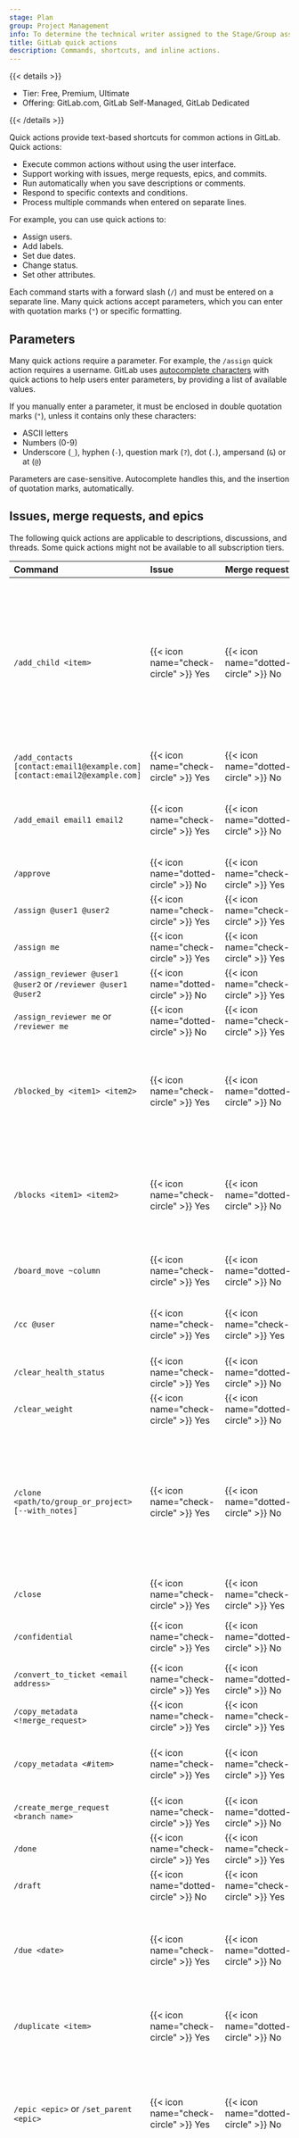 ```yaml
---
stage: Plan
group: Project Management
info: To determine the technical writer assigned to the Stage/Group associated with this page, see https://handbook.gitlab.com/handbook/product/ux/technical-writing/#assignments
title: GitLab quick actions
description: Commands, shortcuts, and inline actions.
---
```


{{< details >}}

- Tier: Free, Premium, Ultimate
- Offering: GitLab.com, GitLab Self-Managed, GitLab Dedicated

{{< /details >}}

Quick actions provide text-based shortcuts for common actions in GitLab.
Quick actions:

- Execute common actions without using the user interface.
- Support working with issues, merge requests, epics, and commits.
- Run automatically when you save descriptions or comments.
- Respond to specific contexts and conditions.
- Process multiple commands when entered on separate lines.

For example, you can use quick actions to:

- Assign users.
- Add labels.
- Set due dates.
- Change status.
- Set other attributes.

Each command starts with a forward slash (`/`) and must be entered on a separate line.
Many quick actions accept parameters, which you can enter with quotation marks (`"`) or specific formatting.

## Parameters

Many quick actions require a parameter. For example, the `/assign` quick action
requires a username. GitLab uses [autocomplete characters](autocomplete_characters.md)
with quick actions to help users enter parameters, by providing a list of
available values.

If you manually enter a parameter, it must be enclosed in double quotation marks
(`"`), unless it contains only these characters:

- ASCII letters
- Numbers (0-9)
- Underscore (`_`), hyphen (`-`), question mark (`?`), dot (`.`), ampersand (`&`) or at (`@`)

Parameters are case-sensitive. Autocomplete handles this, and the insertion
of quotation marks, automatically.

## Issues, merge requests, and epics

The following quick actions are applicable to descriptions, discussions, and
threads. Some quick actions might not be available to all subscription tiers.

<!--
Keep this table sorted alphabetically

To auto-format this table, use the VS Code Markdown Table formatter: `https://docs.gitlab.com/ee/development/documentation/styleguide/#editor-extensions-for-table-formatting`.
-->

| Command                                                                                         | Issue                  | Merge request          | Epic                   | Action |
|:------------------------------------------------------------------------------------------------|:-----------------------|:-----------------------|:-----------------------|:-------|
| `/add_child <item>`                       | {{< icon name="check-circle" >}} Yes | {{< icon name="dotted-circle" >}} No | {{< icon name="check-circle" >}} Yes | Add `<item>` as a child item. The `<item>` value should be in the format of `#item`, `group/project#item`, or a URL to the item. For issues, you can add tasks and OKRs. [The new look for issues](issues/issue_work_items.md) must be enabled. For epics, you can add issues, tasks, and OKRs. Multiple work items can be added as child items at the same time. [The new look for epics](../group/epics/epic_work_items.md) must be enabled. |
| `/add_contacts [contact:email1@example.com] [contact:email2@example.com]`                       | {{< icon name="check-circle" >}} Yes | {{< icon name="dotted-circle" >}} No | {{< icon name="dotted-circle" >}} No | Add one or more active [CRM contacts](../crm/_index.md). |
| `/add_email email1 email2`                                                                      | {{< icon name="check-circle" >}} Yes | {{< icon name="dotted-circle" >}} No | {{< icon name="dotted-circle" >}} No | Add up to six [email participants](service_desk/external_participants.md). This action is behind the feature flag `issue_email_participants`. Not supported in [issue templates](description_templates.md). |
| `/approve`                                                                                      | {{< icon name="dotted-circle" >}} No | {{< icon name="check-circle" >}} Yes | {{< icon name="dotted-circle" >}} No | Approve the merge request. |
| `/assign @user1 @user2`                                                                         | {{< icon name="check-circle" >}} Yes | {{< icon name="check-circle" >}} Yes | {{< icon name="dotted-circle" >}} No | Assign one or more users. |
| `/assign me`                                                                                    | {{< icon name="check-circle" >}} Yes | {{< icon name="check-circle" >}} Yes | {{< icon name="dotted-circle" >}} No | Assign yourself. |
| `/assign_reviewer @user1 @user2` or `/reviewer @user1 @user2`                                   | {{< icon name="dotted-circle" >}} No | {{< icon name="check-circle" >}} Yes | {{< icon name="dotted-circle" >}} No | Assign one or more users as reviewers. |
| `/assign_reviewer me` or `/reviewer me`                                                         | {{< icon name="dotted-circle" >}} No | {{< icon name="check-circle" >}} Yes | {{< icon name="dotted-circle" >}} No | Assign yourself as a reviewer. |
| `/blocked_by <item1> <item2>`                                                                   | {{< icon name="check-circle" >}} Yes | {{< icon name="dotted-circle" >}} No | {{< icon name="check-circle" >}} Yes | Mark the item as blocked by other items. The `<item>` value should be in the format of `#item`, `group/project#item`, or the full URL. ([Introduced](https://gitlab.com/gitlab-org/gitlab/-/issues/214232) in GitLab 16.0). For epics, [the new look for epics](../group/epics/epic_work_items.md) must be enabled. |
| `/blocks <item1> <item2>`                                                                       | {{< icon name="check-circle" >}} Yes | {{< icon name="dotted-circle" >}} No | {{< icon name="check-circle" >}} Yes | Mark the item as blocking other items. The `<item>` value should be in the format of `#item`, `group/project#item`, or the full URL. ([Introduced](https://gitlab.com/gitlab-org/gitlab/-/issues/214232) in GitLab 16.0). For epics, [the new look for epics](../group/epics/epic_work_items.md) must be enabled. |
| `/board_move ~column`                                                                           | {{< icon name="check-circle" >}} Yes | {{< icon name="dotted-circle" >}} No | {{< icon name="dotted-circle" >}} No | Move issue to column on the board. The project must have only one issue board. |
| `/cc @user`                                                                                     | {{< icon name="check-circle" >}} Yes | {{< icon name="check-circle" >}} Yes | {{< icon name="check-circle" >}} Yes | Mention a user. This command performs no action. You can instead type `CC @user` or only `@user`. |
| `/clear_health_status`                                                                          | {{< icon name="check-circle" >}} Yes | {{< icon name="dotted-circle" >}} No | {{< icon name="check-circle" >}} Yes | Clear [health status](issues/managing_issues.md#health-status). For epics, [the new look for epics](../group/epics/epic_work_items.md) must be enabled. |
| `/clear_weight`                                                                                 | {{< icon name="check-circle" >}} Yes | {{< icon name="dotted-circle" >}} No | {{< icon name="dotted-circle" >}} No | Clear weight. |
| `/clone <path/to/group_or_project> [--with_notes]`                                                       | {{< icon name="check-circle" >}} Yes | {{< icon name="dotted-circle" >}} No |  {{< icon name="check-circle" >}} Yes  | Clone the work item to a given group or project, or the current one if no arguments are given. Copies as much data as possible as long as the target contains equivalent objects like labels, milestones, or epics. Does not copy comments or system notes unless `--with_notes` is provided as an argument. |
| `/close`                                                                                        | {{< icon name="check-circle" >}} Yes | {{< icon name="check-circle" >}} Yes | {{< icon name="check-circle" >}} Yes | Close. |
| `/confidential`                                                                                 | {{< icon name="check-circle" >}} Yes | {{< icon name="dotted-circle" >}} No | {{< icon name="check-circle" >}} Yes | Mark issue or epic as confidential. Support for epics [introduced](https://gitlab.com/gitlab-org/gitlab/-/issues/213741) in GitLab 15.6. |
| `/convert_to_ticket <email address>`                                                            | {{< icon name="check-circle" >}} Yes | {{< icon name="dotted-circle" >}} No | {{< icon name="dotted-circle" >}} No | [Convert an issue into a Service Desk ticket](service_desk/using_service_desk.md#convert-a-regular-issue-to-a-service-desk-ticket). [Introduced](https://gitlab.com/gitlab-org/gitlab/-/issues/433376) in GitLab 16.9 |
| `/copy_metadata <!merge_request>`                                                               | {{< icon name="check-circle" >}} Yes | {{< icon name="check-circle" >}} Yes | {{< icon name="dotted-circle" >}} No | Copy labels and milestone from another merge request in the project. |
| `/copy_metadata <#item>`                                                                       | {{< icon name="check-circle" >}} Yes | {{< icon name="check-circle" >}} Yes | {{< icon name="check-circle" >}} Yes| Copy labels and milestone from another issue in the project. For epics, [the new look for epics](../group/epics/epic_work_items.md) must be enabled. |
| `/create_merge_request <branch name>`                                                           | {{< icon name="check-circle" >}} Yes | {{< icon name="dotted-circle" >}} No | {{< icon name="dotted-circle" >}} No | Create a new merge request starting from the current issue. |
| `/done`                                                                                         | {{< icon name="check-circle" >}} Yes | {{< icon name="check-circle" >}} Yes | {{< icon name="check-circle" >}} Yes| Mark to-do item as done. |
| `/draft`                                                                                        | {{< icon name="dotted-circle" >}} No | {{< icon name="check-circle" >}} Yes | {{< icon name="dotted-circle" >}} No | Set the [draft status](merge_requests/drafts.md). |
| `/due <date>`                                                                                   | {{< icon name="check-circle" >}} Yes | {{< icon name="dotted-circle" >}} No | {{< icon name="check-circle" >}} Yes | Set due date. Examples of valid `<date>` include `in 2 days`, `this Friday` and `December 31st`. See [Chronic](https://gitlab.com/gitlab-org/ruby/gems/gitlab-chronic#examples) for more examples. For epics, [the new look for epics](../group/epics/epic_work_items.md) must be enabled. |
| `/duplicate <item>`                                                                             | {{< icon name="check-circle" >}} Yes | {{< icon name="dotted-circle" >}} No | {{< icon name="check-circle" >}} Yes | Close this <work item type>. Marks as related to, and a duplicate of, <#item>. For epics, [the new look for epics](../group/epics/epic_work_items.md) must be enabled. |
| `/epic <epic>` or `/set_parent <epic>`                                                          | {{< icon name="check-circle" >}} Yes | {{< icon name="dotted-circle" >}} No |{{< icon name="check-circle" >}} Yes| Add to epic `<epic>` as a child item. The `<epic>` value should be in the format of `&epic`, `group&epic`, or a URL to an epic. For epics, [the new look for epics](../group/epics/epic_work_items.md) must be enabled. Alias `/set_parent` [introduced](https://gitlab.com/gitlab-org/gitlab/-/issues/514942) in GitLab 17.10. |
| `/estimate <time>` or `/estimate_time <time>`                                                   | {{< icon name="check-circle" >}} Yes | {{< icon name="check-circle" >}} Yes | {{< icon name="check-circle" >}} Yes | Set time estimate. For example, `/estimate 1mo 2w 3d 4h 5m`. For more information, see [Time tracking](time_tracking.md). Alias `/estimate_time` [introduced](https://gitlab.com/gitlab-org/gitlab/-/issues/16501) in GitLab 15.6. For epics, [the new look for epics](../group/epics/epic_work_items.md) must be enabled. |
| `/health_status <value>`                                                                        | {{< icon name="check-circle" >}} Yes | {{< icon name="dotted-circle" >}} No | {{< icon name="check-circle" >}} Yes | Set [health status](issues/managing_issues.md#health-status). For epics, [the new look for epics](../group/epics/epic_work_items.md) must be enabled. Valid options for `<value>` are `on_track`, `needs_attention`, and `at_risk`. |
| `/iteration *iteration:<iteration ID> or <iteration name>`                                      | {{< icon name="check-circle" >}} Yes | {{< icon name="dotted-circle" >}} No | {{< icon name="dotted-circle" >}} No | Set iteration. For example, to set the `Late in July` iteration: `/iteration *iteration:"Late in July"`. |
| `/iteration [cadence:<iteration cadence ID> or <iteration cadence name>] <--current or --next>` | {{< icon name="check-circle" >}} Yes | {{< icon name="dotted-circle" >}} No | {{< icon name="dotted-circle" >}} No | Set iteration to the current or next upcoming iteration of the referenced iteration cadence. For example, `/iteration [cadence:"Team cadence"] --current` sets the iteration to the current iteration of the iteration cadence named "Team cadence". [Introduced](https://gitlab.com/gitlab-org/gitlab/-/issues/384885) in GitLab 16.9. |
| `/iteration <--current or --next>`                                                              | {{< icon name="check-circle" >}} Yes | {{< icon name="dotted-circle" >}} No | {{< icon name="dotted-circle" >}} No | Set iteration to the current or next upcoming iteration when a group has one iteration cadence. For example, `/iteration --current` sets the iteration to the current iteration of the iteration cadence. [Introduced](https://gitlab.com/gitlab-org/gitlab/-/issues/384885) in GitLab 16.9. |
| `/label ~label1 ~label2` or `/labels ~label1 ~label2`                                           | {{< icon name="check-circle" >}} Yes | {{< icon name="check-circle" >}} Yes | {{< icon name="check-circle" >}} Yes | Add one or more labels. Label names can also start without a tilde (`~`), but mixed syntax is not supported. |
| `/link`                                                                                         | {{< icon name="check-circle" >}} Yes | {{< icon name="dotted-circle" >}} No | {{< icon name="dotted-circle" >}} No | Add a link and description to [linked resources](../../operations/incident_management/linked_resources.md) in an incident ([introduced](https://gitlab.com/gitlab-org/gitlab/-/issues/374964) in GitLab 15.5). |
| `/lock`                                                                                         | {{< icon name="check-circle" >}} Yes | {{< icon name="check-circle" >}} Yes | {{< icon name="check-circle" >}} Yes | Lock the discussions. For epics, [the new look for epics](../group/epics/epic_work_items.md) must be enabled. |
| `/merge`                                                                                        | {{< icon name="dotted-circle" >}} No | {{< icon name="check-circle" >}} Yes | {{< icon name="dotted-circle" >}} No | Merge changes. Depending on the project setting, this may be [when the pipeline succeeds](merge_requests/auto_merge.md), or adding to a [Merge Train](../../ci/pipelines/merge_trains.md). |
| `/milestone %milestone`                                                                         | {{< icon name="check-circle" >}} Yes | {{< icon name="check-circle" >}} Yes | {{< icon name="dotted-circle" >}} No | Set milestone. |
| `/move <path/to/group_or_project>`                                                                       | {{< icon name="check-circle" >}} Yes | {{< icon name="dotted-circle" >}} No |  {{< icon name="check-circle" >}} Yes  | Move the work item to another group or project. Be careful when moving a work item to a location with different access rules. Before moving the work item, make sure it does not contain sensitive data. |
| `/page <policy name>`                                                                           | {{< icon name="check-circle" >}} Yes | {{< icon name="dotted-circle" >}} No | {{< icon name="dotted-circle" >}} No | Start escalations for the incident. |
| `/parent_epic <epic>`                                                                           | {{< icon name="dotted-circle" >}} No | {{< icon name="dotted-circle" >}} No | {{< icon name="check-circle" >}} Yes | Set parent epic to `<epic>`. The `<epic>` value should be in the format of `&epic`, `group&epic`, or a URL to an epic. If [the new look for epics](../group/epics/epic_work_items.md) is enabled, use `/set_parent` instead. |
| `/promote_to_incident`                                                                          | {{< icon name="check-circle" >}} Yes | {{< icon name="dotted-circle" >}} No | {{< icon name="dotted-circle" >}} No | Promote issue to incident. In [GitLab 15.8 and later](https://gitlab.com/gitlab-org/gitlab/-/issues/376760), you can also use the quick action when creating a new issue. |
| `/promote`                                                                                      | {{< icon name="check-circle" >}} Yes | {{< icon name="dotted-circle" >}} No | {{< icon name="dotted-circle" >}} No | Promote issue to epic. If [the new look for issues](issues/issue_work_items.md) is enabled, use `/promote_to epic` instead. |
| `/publish`                                                                                      | {{< icon name="check-circle" >}} Yes | {{< icon name="dotted-circle" >}} No | {{< icon name="dotted-circle" >}} No | Publish issue to an associated [Status Page](../../operations/incident_management/status_page.md). |
| `/react :emoji:`                                                                                | {{< icon name="check-circle" >}} Yes | {{< icon name="check-circle" >}} Yes | {{< icon name="check-circle" >}} Yes | Toggle an emoji reaction. [Renamed](https://gitlab.com/gitlab-org/gitlab/-/issues/409884) from `/award` in GitLab 16.7. `/award` is still available as an aliased command. |
| `/ready`                                                                                        | {{< icon name="dotted-circle" >}} No | {{< icon name="check-circle" >}} Yes | {{< icon name="dotted-circle" >}} No | Set the [ready status](merge_requests/drafts.md#mark-merge-requests-as-ready) ([Introduced](https://gitlab.com/gitlab-org/gitlab/-/merge_requests/90361) in GitLab 15.1). |
| `/reassign @user1 @user2`                                                                       | {{< icon name="check-circle" >}} Yes | {{< icon name="check-circle" >}} Yes | {{< icon name="dotted-circle" >}} No | Replace current assignees with those specified. |
| `/reassign_reviewer @user1 @user2`                                                              | {{< icon name="dotted-circle" >}} No | {{< icon name="check-circle" >}} Yes | {{< icon name="dotted-circle" >}} No | Replace current reviewers with those specified. |
| `/rebase`                                                                                       | {{< icon name="dotted-circle" >}} No | {{< icon name="check-circle" >}} Yes | {{< icon name="dotted-circle" >}} No | Rebase source branch on the latest commit of the target branch. For help, see [troubleshooting information](../../topics/git/troubleshooting_git.md). |
| `/relabel ~label1 ~label2`                                                                      | {{< icon name="check-circle" >}} Yes | {{< icon name="check-circle" >}} Yes | {{< icon name="check-circle" >}} Yes | Replace current labels with those specified. |
| `/relate <item1> <item2>`                                                                       | {{< icon name="check-circle" >}} Yes | {{< icon name="dotted-circle" >}} No | {{< icon name="check-circle" >}} Yes | Mark items as related. The `<item>` value should be in the format of `#item`, `group/project#item`, or the full URL. For epics, [the new look for epics](../group/epics/epic_work_items.md) must be enabled. |
| `/remove_child <item>`                                                                          | {{< icon name="check-circle" >}} Yes | {{< icon name="dotted-circle" >}} No | {{< icon name="check-circle" >}} Yes | Remove `<item>` as child. The `<item>` value should be in the format of `#item`, `group/project#item`, or a URL to the item. For issues, [the new look for issues](issues/issue_work_items.md) must be enabled. For epics, [the new look for epics](../group/epics/epic_work_items.md) must be enabled. |
| `/remove_child_epic <epic>`                                                                     | {{< icon name="dotted-circle" >}} No | {{< icon name="dotted-circle" >}} No | {{< icon name="check-circle" >}} Yes | Remove child epic from `<epic>`. The `<epic>` value should be in the format of `&epic`, `group&epic`, or a URL to an epic. If [the new look for epics](../group/epics/epic_work_items.md) is enabled, use `/remove_child` instead. |
| `/remove_contacts [contact:email1@example.com] [contact:email2@example.com]`                    | {{< icon name="check-circle" >}} Yes | {{< icon name="dotted-circle" >}} No | {{< icon name="dotted-circle" >}} No | Remove one or more [CRM contacts](../crm/_index.md) |
| `/remove_due_date`                                                                              | {{< icon name="check-circle" >}} Yes | {{< icon name="dotted-circle" >}} No | {{< icon name="dotted-circle" >}} No | Remove due date. |
| `/remove_email email1 email2`                                                                   | {{< icon name="check-circle" >}} Yes | {{< icon name="dotted-circle" >}} No | {{< icon name="dotted-circle" >}} No | Remove up to six [email participants](service_desk/external_participants.md). This action is behind the feature flag `issue_email_participants`. Not supported in issue templates, merge requests, or epics. |
| `/remove_epic`                                                                                  | {{< icon name="check-circle" >}} Yes | {{< icon name="dotted-circle" >}} No | {{< icon name="dotted-circle" >}} No | Remove epic as parent item. If [the new look for epics](../group/epics/epic_work_items.md) is enabled, use `/remove_parent` instead. |
| `/remove_estimate` or `/remove_time_estimate`                                                   | {{< icon name="check-circle" >}} Yes | {{< icon name="check-circle" >}} Yes | {{< icon name="check-circle" >}} Yes | Remove time estimate. Alias `/remove_time_estimate` [introduced](https://gitlab.com/gitlab-org/gitlab/-/issues/16501) in GitLab 15.6. For epics, [the new look for epics](../group/epics/epic_work_items.md) must be enabled. |
| `/remove_iteration`                                                                             | {{< icon name="check-circle" >}} Yes | {{< icon name="dotted-circle" >}} No | {{< icon name="dotted-circle" >}} No | Remove iteration. |
| `/remove_milestone`                                                                             | {{< icon name="check-circle" >}} Yes | {{< icon name="check-circle" >}} Yes | {{< icon name="dotted-circle" >}} No | Remove milestone. |
| `/remove_parent`                                                                                | {{< icon name="check-circle" >}} Yes | {{< icon name="dotted-circle" >}} No | {{< icon name="check-circle" >}} Yes | Remove the parent from item. For issues, [the new look for issues](issues/issue_work_items.md) must be enabled. For epics, [the new look for epics](../group/epics/epic_work_items.md) must be enabled. |
| `/remove_parent_epic`                                                                           | {{< icon name="dotted-circle" >}} No | {{< icon name="dotted-circle" >}} No | {{< icon name="check-circle" >}} Yes | Remove parent epic from epic. If [the new look for epics](../group/epics/epic_work_items.md) is enabled, use `/remove_parent` instead. |
| `/remove_time_spent`                                                                            | {{< icon name="check-circle" >}} Yes | {{< icon name="check-circle" >}} Yes |{{< icon name="check-circle" >}} Yes | Remove time spent. For epics, [the new look for epics](../group/epics/epic_work_items.md) must be enabled. |
| `/remove_zoom`                                                                                  | {{< icon name="check-circle" >}} Yes | {{< icon name="dotted-circle" >}} No | {{< icon name="dotted-circle" >}} No | Remove Zoom meeting from this issue. |
| `/reopen`                                                                                       | {{< icon name="check-circle" >}} Yes | {{< icon name="check-circle" >}} Yes | {{< icon name="check-circle" >}} Yes | Reopen. |
| `/request_review @user1 @user2`                                                                 | {{< icon name="dotted-circle" >}} No | {{< icon name="check-circle" >}} Yes | {{< icon name="dotted-circle" >}} No | Assigns or requests a new review from one or more users. |
| `/request_review me`                                                                            | {{< icon name="dotted-circle" >}} No | {{< icon name="check-circle" >}} Yes | {{< icon name="dotted-circle" >}} No | Assigns or requests a new review from one or more users. |
| `/set_parent <item>`                                                                           | {{< icon name="check-circle" >}} Yes | {{< icon name="dotted-circle" >}} No | {{< icon name="check-circle" >}} Yes | Set parent item. The `<item>` value should be in the format of `#IID`, reference, or a URL to an item. For issues, [the new look for issues](issues/issue_work_items.md) must be enabled. For epics, [the new look for epics](../group/epics/epic_work_items.md) must be enabled. |
| `/severity <severity>`                                                                          | {{< icon name="check-circle" >}} Yes | {{< icon name="dotted-circle" >}} No | {{< icon name="dotted-circle" >}} No | Set the severity. Issue type must be `Incident`. Options for `<severity>` are `S1` ... `S4`, `critical`, `high`, `medium`, `low`, `unknown`. |
| `/shrug`                                                                                        | {{< icon name="check-circle" >}} Yes | {{< icon name="check-circle" >}} Yes | {{< icon name="check-circle" >}} Yes | Add `¯\＿(ツ)＿/¯`. |
| `/spend <time> [<date>]` or `/spend_time <time> [<date>]`                                       | {{< icon name="check-circle" >}} Yes | {{< icon name="check-circle" >}} Yes | {{< icon name="check-circle" >}} Yes| Add or subtract spent time. Optionally, specify the date that time was spent on. For example, `/spend 1mo 2w 3d 4h 5m 2018-08-26` or `/spend -1h 30m`. For more information, see [Time tracking](time_tracking.md). Alias `/spend_time` [introduced](https://gitlab.com/gitlab-org/gitlab/-/issues/16501) in GitLab 15.6. For epics, [the new look for epics](../group/epics/epic_work_items.md) must be enabled. |
| `/submit_review`                                                                                | {{< icon name="dotted-circle" >}} No | {{< icon name="check-circle" >}} Yes | {{< icon name="dotted-circle" >}} No | Submit a pending review. |
| `/subscribe`                                                                                    | {{< icon name="check-circle" >}} Yes | {{< icon name="check-circle" >}} Yes | {{< icon name="check-circle" >}} Yes | Subscribe to notifications. |
| `/tableflip`                                                                                    | {{< icon name="check-circle" >}} Yes | {{< icon name="check-circle" >}} Yes | {{< icon name="check-circle" >}} Yes | Add `(╯°□°)╯︵ ┻━┻`. |
| `/target_branch <local branch name>`                                                            | {{< icon name="dotted-circle" >}} No | {{< icon name="check-circle" >}} Yes | {{< icon name="dotted-circle" >}} No | Set target branch. |
| `/timeline <timeline comment> \| <date(YYYY-MM-DD)> <time(HH:MM)>`                              | {{< icon name="check-circle" >}} Yes | {{< icon name="dotted-circle" >}} No | {{< icon name="dotted-circle" >}} No | Add a timeline event to this incident. For example, `/timeline DB load spiked \| 2022-09-07 09:30`. ([introduced](https://gitlab.com/gitlab-org/gitlab/-/issues/368721) in GitLab 15.4). |
| `/title <new title>`                                                                            | {{< icon name="check-circle" >}} Yes | {{< icon name="check-circle" >}} Yes | {{< icon name="check-circle" >}} Yes | Change title. |
| `/todo`                                                                                         | {{< icon name="check-circle" >}} Yes | {{< icon name="check-circle" >}} Yes | {{< icon name="check-circle" >}} Yes | Add a to-do item. |
| `/unapprove`                                                                                    | {{< icon name="dotted-circle" >}} No | {{< icon name="check-circle" >}} Yes | {{< icon name="dotted-circle" >}} No | Unapprove the merge request. |
| `/unassign @user1 @user2`                                                                       | {{< icon name="check-circle" >}} Yes | {{< icon name="check-circle" >}} Yes | {{< icon name="dotted-circle" >}} No | Remove specific assignees. |
| `/unassign_reviewer @user1 @user2` or `/remove_reviewer @user1 @user2`                          | {{< icon name="dotted-circle" >}} No | {{< icon name="check-circle" >}} Yes | {{< icon name="dotted-circle" >}} No | Remove specific reviewers. |
| `/unassign_reviewer me`                                                                         | {{< icon name="dotted-circle" >}} No | {{< icon name="check-circle" >}} Yes | {{< icon name="dotted-circle" >}} No | Remove yourself as a reviewer. |
| `/unassign_reviewer` or `/remove_reviewer`                                                      | {{< icon name="dotted-circle" >}} No | {{< icon name="check-circle" >}} Yes | {{< icon name="dotted-circle" >}} No | Remove all reviewers. |
| `/unassign`                                                                                     | {{< icon name="dotted-circle" >}} No | {{< icon name="check-circle" >}} Yes | {{< icon name="dotted-circle" >}} No | Remove all assignees. |
| `/unlabel ~label1 ~label2` or `/remove_label ~label1 ~label2`                                   | {{< icon name="check-circle" >}} Yes | {{< icon name="check-circle" >}} Yes | {{< icon name="check-circle" >}} Yes | Remove specified labels. |
| `/unlabel` or `/remove_label`                                                                   | {{< icon name="check-circle" >}} Yes | {{< icon name="check-circle" >}} Yes | {{< icon name="check-circle" >}} Yes | Remove all labels. |
| `/unlink <item>`                                                                                | {{< icon name="check-circle" >}} Yes | {{< icon name="dotted-circle" >}} No |{{< icon name="check-circle" >}} Yes| Remove link with to the provided issue. The `<item>` value should be in the format of `#item`, `group/project#item`, or the full URL. ([Introduced](https://gitlab.com/gitlab-org/gitlab/-/issues/414400) in GitLab 16.1). For epics, [the new look for epics](../group/epics/epic_work_items.md) must be enabled. |
| `/unlock`                                                                                       | {{< icon name="check-circle" >}} Yes | {{< icon name="check-circle" >}} Yes |{{< icon name="check-circle" >}} Yes| Unlock the discussions. For epics, [the new look for epics](../group/epics/epic_work_items.md) must be enabled.|
| `/unsubscribe`                                                                                  | {{< icon name="check-circle" >}} Yes | {{< icon name="check-circle" >}} Yes | {{< icon name="check-circle" >}} Yes | Unsubscribe from notifications. |
| `/weight <value>`                                                                               | {{< icon name="check-circle" >}} Yes | {{< icon name="dotted-circle" >}} No | {{< icon name="dotted-circle" >}} No | Set weight. Valid values are integers like `0`, `1`, or `2`. |
| `/zoom <Zoom URL>`                                                                              | {{< icon name="check-circle" >}} Yes | {{< icon name="dotted-circle" >}} No | {{< icon name="dotted-circle" >}} No | Add a Zoom meeting to this issue or incident. In [GitLab 15.3 and later](https://gitlab.com/gitlab-org/gitlab/-/issues/230853) users on GitLab Premium can add a short description when [adding a Zoom link to an incident](../../operations/incident_management/linked_resources.md#link-zoom-meetings-from-an-incident). |

## Work items

{{< history >}}

- Executing quick actions from comments [introduced](https://gitlab.com/gitlab-org/gitlab/-/issues/391282) in GitLab 15.10.

{{< /history >}}

Work items in GitLab include [tasks](../tasks.md) and [OKRs](../okrs.md).
The following quick actions can be applied through the description field when editing or commenting on work items.

<!--
Keep this table sorted alphabetically

To auto-format this table, use the VS Code Markdown Table formatter: `https://docs.gitlab.com/ee/development/documentation/styleguide/#editor-extensions-for-table-formatting`.
-->

| Command                                                       | Task                   | Objective              | Key Result             | Action |
|:--------------------------------------------------------------|:-----------------------|:-----------------------|:-----------------------|:-------|
| `/assign @user1 @user2`                                       | {{< icon name="check-circle" >}} Yes | {{< icon name="check-circle" >}} Yes | {{< icon name="check-circle" >}} Yes | Assign one or more users. |
| `/assign me`                                                  | {{< icon name="check-circle" >}} Yes | {{< icon name="check-circle" >}} Yes | {{< icon name="check-circle" >}} Yes | Assign yourself. |
| `/add_child <work_item>`                                                                         | {{< icon name="dotted-circle" >}} No | {{< icon name="check-circle" >}} Yes | {{< icon name="dotted-circle" >}} No | Add child to `<work_item>`. The `<work_item>` value should be in the format of `#item`, `group/project#item`, or a URL to a work item. Multiple work items can be added as child items at the same time. [Introduced](https://gitlab.com/gitlab-org/gitlab/-/issues/420797) in GitLab 16.5. |
| `/award :emoji:`                                                                                 | {{< icon name="check-circle" >}} Yes | {{< icon name="check-circle" >}} Yes | {{< icon name="check-circle" >}} Yes | Toggle an emoji reaction. [Introduced](https://gitlab.com/gitlab-org/gitlab/-/issues/412275) in GitLab 16.5 |
| `/cc @user`                                                   | {{< icon name="check-circle" >}} Yes | {{< icon name="check-circle" >}} Yes | {{< icon name="check-circle" >}} Yes | Mention a user. In GitLab 15.0 and later, this command performs no action. You can instead type `CC @user` or only `@user`. |
| `/checkin_reminder <cadence>`                                 | {{< icon name="dotted-circle" >}} No| {{< icon name="check-circle" >}} Yes | {{< icon name="dotted-circle" >}} No | Schedule [check-in reminders](../okrs.md#schedule-okr-check-in-reminders). Options are `weekly`, `twice-monthly`, `monthly`, or `never` (default). [Introduced](https://gitlab.com/gitlab-org/gitlab/-/issues/422761) in GitLab 16.4 with flags named `okrs_mvc` and `okr_checkin_reminders`.  |
| `/clear_health_status`                                        | {{< icon name="check-circle" >}} Yes | {{< icon name="check-circle" >}} Yes | {{< icon name="check-circle" >}} Yes | Clear [health status](issues/managing_issues.md#health-status). |
| `/clear_weight`                                               | {{< icon name="check-circle" >}} Yes | {{< icon name="dotted-circle" >}} No | {{< icon name="dotted-circle" >}} No | Clear weight. |
| `/close`                                                      | {{< icon name="check-circle" >}} Yes | {{< icon name="check-circle" >}} Yes | {{< icon name="check-circle" >}} Yes | Close. |
| `/confidential`                                               | {{< icon name="check-circle" >}} Yes | {{< icon name="check-circle" >}} Yes | {{< icon name="check-circle" >}} Yes | Mark work item as confidential.  [introduced](https://gitlab.com/gitlab-org/gitlab/-/issues/412276) in GitLab 16.4. |
| `/copy_metadata <work_item>`                                  | {{< icon name="check-circle" >}} Yes | {{< icon name="check-circle" >}} Yes | {{< icon name="check-circle" >}} Yes | Copy labels and milestone from another work item in the same namespace. The `<work_item>` value should be in the format of `#item` or a URL to a work item. [Introduced](https://gitlab.com/gitlab-org/gitlab/-/issues/509076) in GitLab 17.9. |
| `/done`                                                       | {{< icon name="check-circle" >}} Yes | {{< icon name="check-circle" >}} Yes | {{< icon name="check-circle" >}} Yes | Mark to-do item as done. [Introduced](https://gitlab.com/gitlab-org/gitlab/-/issues/412277) in GitLab 16.2. |
| `/due <date>`                                                 | {{< icon name="check-circle" >}} Yes | {{< icon name="dotted-circle" >}} No | {{< icon name="check-circle" >}} Yes | Set due date. Examples of valid `<date>` include `in 2 days`, `this Friday` and `December 31st`. |
| `/health_status <value>`                                      | {{< icon name="check-circle" >}} Yes | {{< icon name="check-circle" >}} Yes | {{< icon name="check-circle" >}} Yes | Set [health status](issues/managing_issues.md#health-status). Valid options for `<value>` are `on_track`, `needs_attention`, or `at_risk`. |
| `/label ~label1 ~label2` or `/labels ~label1 ~label2`         | {{< icon name="check-circle" >}} Yes | {{< icon name="check-circle" >}} Yes | {{< icon name="check-circle" >}} Yes | Add one or more labels. Label names can also start without a tilde (`~`), but mixed syntax is not supported. |
| `/promote_to <type>`                                          | {{< icon name="check-circle" >}} Yes | {{< icon name="dotted-circle" >}} No | {{< icon name="check-circle" >}} Yes | Promotes work item to specified type. Available options for `<type>`: `issue` (promote a task) or `objective` (promote a key result). [Introduced](https://gitlab.com/gitlab-org/gitlab/-/issues/412534) in GitLab 16.1. |
| `/reassign @user1 @user2`                                     | {{< icon name="check-circle" >}} Yes | {{< icon name="check-circle" >}} Yes | {{< icon name="check-circle" >}} Yes | Replace current assignees with those specified. |
| `/relabel ~label1 ~label2`                                    | {{< icon name="check-circle" >}} Yes | {{< icon name="check-circle" >}} Yes | {{< icon name="check-circle" >}} Yes | Replace current labels with those specified. |
| `/remove_due_date`                                            | {{< icon name="check-circle" >}} Yes | {{< icon name="dotted-circle" >}} No | {{< icon name="check-circle" >}} Yes | Remove due date. |
| `/remove_child <work_item>`                                                                         | {{< icon name="dotted-circle" >}} No | {{< icon name="check-circle" >}} Yes | {{< icon name="dotted-circle" >}} No | Remove the child `<work_item>`. The `<work_item>` value should be in the format of `#item`, `group/project#item`, or a URL to a work item. [Introduced](https://gitlab.com/gitlab-org/gitlab/-/issues/132761) in GitLab 16.10. |
| `/remove_parent`                                     | {{< icon name="check-circle" >}} Yes | {{< icon name="dotted-circle" >}} No | {{< icon name="check-circle" >}} Yes | Removes the parent work item. [Introduced](https://gitlab.com/gitlab-org/gitlab/-/issues/434344) in GitLab 16.9. |
| `/reopen`                                                     | {{< icon name="check-circle" >}} Yes | {{< icon name="check-circle" >}} Yes | {{< icon name="check-circle" >}} Yes | Reopen. |
| `/set_parent <work_item>`                                     | {{< icon name="check-circle" >}} Yes | {{< icon name="dotted-circle" >}} No | {{< icon name="check-circle" >}} Yes | Set parent work item to `<work_item>`. The `<work_item>` value should be in the format of `#item`, `group/project#item`, or a URL to a work item. [Introduced](https://gitlab.com/gitlab-org/gitlab/-/issues/420798) in GitLab 16.5. Alias `/epic` for [issues with the new look](issues/issue_work_items.md) [introduced](https://gitlab.com/gitlab-org/gitlab/-/issues/514942) in GitLab 17.10. |
| `/shrug`                                            | {{< icon name="check-circle" >}} Yes | {{< icon name="check-circle" >}} Yes | {{< icon name="check-circle" >}} Yes | Add `¯\＿(ツ)＿/¯`. |
| `/subscribe`                                                  | {{< icon name="check-circle" >}} Yes | {{< icon name="check-circle" >}} Yes | {{< icon name="check-circle" >}} Yes | Subscribe to notifications. [Introduced](https://gitlab.com/gitlab-org/gitlab/-/issues/420796) in GitLab 16.4 |
| `/tableflip`                                        | {{< icon name="check-circle" >}} Yes | {{< icon name="check-circle" >}} Yes | {{< icon name="check-circle" >}} Yes | Add `(╯°□°)╯︵ ┻━┻`. |
| `/title <new title>`                                          | {{< icon name="check-circle" >}} Yes | {{< icon name="check-circle" >}} Yes | {{< icon name="check-circle" >}} Yes | Change title. |
| `/todo`                                                       | {{< icon name="check-circle" >}} Yes | {{< icon name="check-circle" >}} Yes | {{< icon name="check-circle" >}} Yes | Add a to-do item. [Introduced](https://gitlab.com/gitlab-org/gitlab/-/issues/412277) in GitLab 16.2. |
| `/type`                                                       | {{< icon name="check-circle" >}} Yes | {{< icon name="check-circle" >}} Yes | {{< icon name="check-circle" >}} Yes | Converts work item to specified type. Available options for `<type>` include `issue`, `task`, `objective` and `key result`. [Introduced](https://gitlab.com/gitlab-org/gitlab/-/issues/385227) in GitLab 16.0. |
| `/unassign @user1 @user2`                                     | {{< icon name="check-circle" >}} Yes | {{< icon name="check-circle" >}} Yes | {{< icon name="check-circle" >}} Yes | Remove specific assignees. |
| `/unassign`                                                   | {{< icon name="dotted-circle" >}} No | {{< icon name="check-circle" >}} Yes | {{< icon name="check-circle" >}} Yes | Remove all assignees. |
| `/unlabel ~label1 ~label2` or `/remove_label ~label1 ~label2` | {{< icon name="check-circle" >}} Yes | {{< icon name="check-circle" >}} Yes | {{< icon name="check-circle" >}} Yes | Remove specified labels. |
| `/unlabel` or `/remove_label`                                 | {{< icon name="check-circle" >}} Yes | {{< icon name="check-circle" >}} Yes | {{< icon name="check-circle" >}} Yes | Remove all labels. |
| `/unlink`                                                     | {{< icon name="check-circle" >}} Yes | {{< icon name="check-circle" >}} Yes | {{< icon name="check-circle" >}} Yes | Remove link to the provided work item. The `<work item>` value should be in the format of `#work_item`, `group/project#work_item`, or the full work item URL. [Introduced](https://gitlab.com/gitlab-org/gitlab/-/issues/481851) in GitLab 17.8. |
| `/unsubscribe`                                                  | {{< icon name="check-circle" >}} Yes | {{< icon name="check-circle" >}} Yes | {{< icon name="check-circle" >}} Yes | Unsubscribe to notifications. [Introduced](https://gitlab.com/gitlab-org/gitlab/-/issues/420796) in GitLab 16.4 |
| `/weight <value>`                                             | {{< icon name="check-circle" >}} Yes | {{< icon name="dotted-circle" >}} No | {{< icon name="dotted-circle" >}} No | Set weight. Valid options for `<value>` include `0`, `1`, and `2`. |

## Commit messages

The following quick actions are applicable for commit messages:

| Command                 | Action                                    |
|:----------------------- |:------------------------------------------|
| `/tag v1.2.3 <message>` | Tags the commit with an optional message. |

## Troubleshooting

### Quick action isn't executed

If you run a quick action, but nothing happens, check if the quick action appears in the autocomplete
box as you type it.
If it doesn't, it's possible that:

- The feature related to the quick action isn't available to you based on your subscription tier or
  user role for the group or project.
- A required condition for the quick action isn't met.
  For example, you're running `/unlabel` on an issue without any labels.
